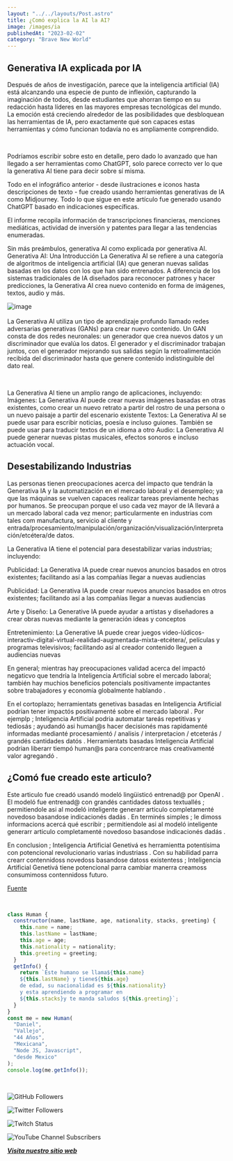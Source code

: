 ```yaml
---
layout: "../../layouts/Post.astro"
title: ¿Comó explica la AI la AI?
image: /images/ia
publishedAt: "2023-02-02"
category: "Brave New World"
---
```


## Generativa IA explicada por IA

Después de años de investigación, parece que la inteligencia artificial (IA) está alcanzando una especie de punto de inflexión, capturando la imaginación de todos, desde estudiantes que ahorran tiempo en su redacción hasta líderes en las mayores empresas tecnológicas del mundo. La emoción está creciendo alrededor de las posibilidades que desbloquean las herramientas de IA, pero exactamente qué son capaces estas herramientas y cómo funcionan todavía no es ampliamente comprendido.

<br>

Podríamos escribir sobre esto en detalle, pero dado lo avanzado que han llegado a ser herramientas como ChatGPT, solo parece correcto ver lo que la generativa AI tiene para decir sobre sí misma.

Todo en el infográfico anterior - desde ilustraciones e iconos hasta descripciones de texto - fue creado usando herramientas generativas de IA como Midjourney. Todo lo que sigue en este artículo fue generado usando ChatGPT basado en indicaciones específicas.

El informe recopila información de transcripciones financieras, menciones mediáticas, actividad de inversión y patentes para llegar a las tendencias enumeradas.

Sin más preámbulos, generativa AI como explicada por generativa AI.
Generativa AI: Una Introducción
La Generativa AI se refiere a una categoría de algoritmos de inteligencia artificial (IA) que generan nuevas salidas basadas en los datos con los que han sido entrenados. A diferencia de los sistemas tradicionales de IA diseñados para reconocer patrones y hacer predicciones, la Generativa AI crea nuevo contenido en forma de imágenes, textos, audio y más.

![image](https://i.pinimg.com/originals/05/9f/97/059f97b1286e2a7abeeed1f8097fbcd9.jpg)
<br>
<br>
La Generativa AI utiliza un tipo de aprendizaje profundo llamado redes adversarias generativas (GANs) para crear nuevo contenido. Un GAN consta de dos redes neuronales: un generador que crea nuevos datos y un discriminador que evalúa los datos. El generador y el discriminador trabajan juntos, con el generador mejorando sus salidas según la retroalimentación recibida del discriminador hasta que genere contenido indistinguible del dato real.

<br>

La Generativa AI tiene un amplio rango de aplicaciones, incluyendo:
Imágenes: La Generativa AI puede crear nuevas imágenes basadas en otras existentes, como crear un nuevo retrato a partir del rostro de una persona o un nuevo paisaje a partir del escenario existente
Textos: La Generativa AI se puede usar para escribir noticias, poesía e incluso guiones. También se puede usar para traducir textos de un idioma a otro
Audio: La Generativa AI puede generar nuevas pistas musicales, efectos sonoros e incluso actuación vocal.

## Desestabilizando Industrias

Las personas tienen preocupaciones acerca del impacto que tendrán la Generativa IA y la automatización en el mercado laboral y el desempleo; ya que las máquinas se vuelven capaces realizar tareas previamente hechas por humanos. Se preocupan porque el uso cada vez mayor de IA llevará a un mercado laboral cada vez menor; particularmente en industrias com tales com manufactura, servicio al cliente y entrada/procesamiento/manipulación/organización/visualización/interpretación/etcétera/de datos.

La Generativa IA tiene el potencial para desestabilizar varias industrias; incluyendo:

Publicidad: La Generativa IA puede crear nuevos anuncios basados ​​en otros existentes; facilitando así a las compañías llegar a nuevas audiencias

Publicidad: La Generativa IA puede crear nuevos anuncios basados ​​en otros existentes; facilitando así a las compañías llegar a nuevas audiencias

Arte y Diseño: La Generative IA puede ayudar a artistas y diseñadores a crear obras nuevas mediante la generación ideas y conceptos

Entretenimiento: La Generative IA puede crear juegos video-lúdicos-interactiv-digital-virtual-realidad-augmentada-mixta-etcétera/, películas y programas televisivos; facilitando así al creador contenido lleguen a audiencias nuevas

En general; mientras hay preocupaciones validad acerca del impactó negaticvo que tendría la Inteligencia Artificial sobre el mercado laboral; también hay muchios beneficios potencials positivamente impactantes sobre trabajadores y economía globalmente hablando .

En el cortoplazo; herramientats genetivas basadas en Inteligencia Artificial podrian tener impactós positivamenté sobre el mercado laboral . Por ejemplp ; Inteligencia Artificial podria automatar tareás repetitivas y tediosás ; ayudandó asi human@s hacer decisionés mas rapidamenté informadas medianté procesamientó / analisis / interpretacion / etceterás / grandés cantidades datós . Herramientats basadas Inteligencia Artificial podrian liberarr tiempó human@s para concentrarce mas creativamenté valor agregandó .

## ¿Comó fue creado este articulo?

Este articulo fue creadó usandó modeló lingüisticó entrenad@ por OpenAI . El modeló fue entrenad@ con grandés cantidades datoss textuallés ; permitiendole asi al modeló inteligente generarr articulo completamenté novedoso basandose indicacionés dadás . En terminés simples ; le dimoss informacions acercá qué escribir ; permitiendole asi al modeló inteligente generarr articulo completamenté novedoso basandose indicacionés dadás .

En conclusion ; Inteligencia Artificial Genetivá es herramientta potentísima con potencional revolucionario varias industriass . Con su habilidad parra crearr contennidoss novedoss basandose datoss existentess ; Inteligencia Artificial Genetivá tiene potencional parra cambiar manerra creamoss consumimoss contennidoss futuro.

[Fuente](https://www.visualcapitalist.com/)

<br/>

```js
class Human {
  constructor(name, lastName, age, nationality, stacks, greeting) {
    this.name = name;
    this.lastName = lastName;
    this.age = age;
    this.nationality = nationality;
    this.greeting = greeting;
  }
  getInfo() {
    return `Este humano se llama${this.name}
    ${this.lastName} y tiene${this.age}
    de edad, su nacionalidad es ${this.nationality}
    y esta aprendiendo a programar en 
    ${this.stacks}y te manda saludos ${this.greeting}`;
  }
}
const me = new Human(
  "Daniel",
  "Vallejo",
  "44 Años",
  "Mexicana",
  "Node JS, Javascript",
  "desde Mexico"
);
console.log(me.getInfo());
```

<br/>

![GitHub Followers](https://img.shields.io/github/followers/DanyVeneno?style=social)

![Twitter Followers](https://img.shields.io/twitter/follow/venenodigital?style=social)

![Twitch Status](https://img.shields.io/twitch/status/yehiibhii?style=social)

![YouTube Channel Subscribers](https://img.shields.io/youtube/channel/subscribers/UC8UhdMAKJX56O2PY8kzBIlw?style=social)

[**_Visita nuestro sitio web_**](https://juanitovenenoestudio-rj37.onrender.com/)
